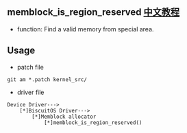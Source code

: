 memblock_is_region_reserved [中文教程](https://biscuitos.github.io/blog/MMU-ARM32-MEMBLOCK-memblock_information/)
--------------------------------------------

* function: Find a valid memory from special area.


## Usage

* patch file

```
git am *.patch kernel_src/
```

* driver file

```
Device Driver--->
    [*]BiscuitOS Driver--->
        [*]Memblock allocator
            [*]memblock_is_region_reserved()
```
